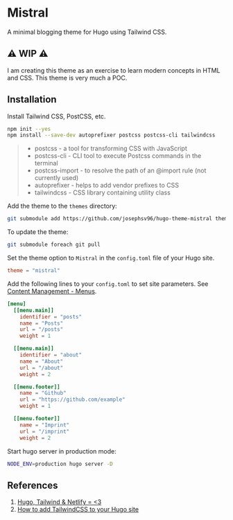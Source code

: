 # Mistral

A minimal blogging theme for Hugo using Tailwind CSS.

## ⚠️ WIP ⚠️

I am creating this theme as an exercise to learn modern concepts in HTML and CSS. This theme is very much a POC.

## Installation

Install Tailwind CSS, PostCSS, etc.

```sh
npm init --yes
npm install --save-dev autoprefixer postcss postcss-cli tailwindcss
```

> - postcss - a tool for transforming CSS with JavaScript
> - postcss-cli - CLI tool to execute Postcss commands in the terminal
> - postcss-import - to resolve the path of an @import rule (not currently used)
> - autoprefixer - helps to add vendor prefixes to CSS
> - tailwindcss - CSS library containing utility class

Add the theme to the `themes` directory:

```sh
git submodule add https://github.com/josephsv96/hugo-theme-mistral themes/mistral
```

To update the theme:

```sh
git submodule foreach git pull
```

Set the theme option to `Mistral` in the `config.toml` file of your Hugo site.

```toml
theme = "mistral"
```

Add the following lines to your `config.toml` to set site parameters. See [Content Management - Menus](https://gohugo.io/content-management/menus/#add-non-content-entries-to-a-menu).

```toml
[menu]
  [[menu.main]]
    identifier = "posts"
    name = "Posts"
    url = "/posts"
    weight = 1

  [[menu.main]]
    identifier = "about"
    name = "About"
    url = "/about"
    weight = 2

  [[menu.footer]]
    name = "Github"
    url = "https://github.com/example"
    weight = 1

  [[menu.footer]]
    name = "Imprint"
    url = "/imprint"
    weight = 2
```

Start hugo server in production mode:

```sh
NODE_ENV=production hugo server -D
```

## References

1. [Hugo, Tailwind & Netlify = <3](https://jamespleger.com/blog/2020/hugo-tailwind-netlify/)
2. [How to add TailwindCSS to your Hugo site](https://dev.to/divrhino/how-to-add-tailwindcss-to-your-hugo-site-529)
